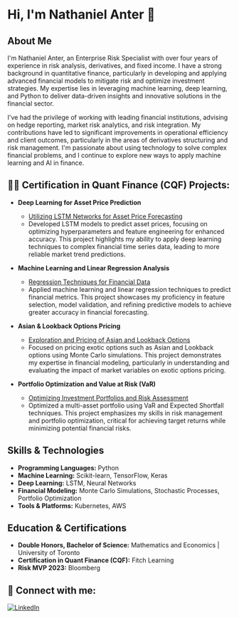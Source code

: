 # Hi, I'm Nathaniel Anter 👋

## About Me

I'm Nathaniel Anter, an Enterprise Risk Specialist with over four years of experience in risk analysis, derivatives, and fixed income. I have a strong background in quantitative finance, particularly in developing and applying advanced financial models to mitigate risk and optimize investment strategies. My expertise lies in leveraging machine learning, deep learning, and Python to deliver data-driven insights and innovative solutions in the financial sector.

I've had the privilege of working with leading financial institutions, advising on hedge reporting, market risk analytics, and risk integration. My contributions have led to significant improvements in operational efficiency and client outcomes, particularly in the areas of derivatives structuring and risk management. I'm passionate about using technology to solve complex financial problems, and I continue to explore new ways to apply machine learning and AI in finance.

## 👨‍💻 Certification in Quant Finance (CQF) Projects:

- **Deep Learning for Asset Price Prediction**
  - [Utilizing LSTM Networks for Asset Price Forecasting](https://github.com/NathanielAnter/Certification-in-Quant-Finance-CQF/blob/main/Deep%20Learning%20for%20Asset%20Price%20Prediction/Deep%20Learning%20for%20Asset%20Price%20Prediction.ipynb)
  - Developed LSTM models to predict asset prices, focusing on optimizing hyperparameters and feature engineering for enhanced accuracy. This project highlights my ability to apply deep learning techniques to complex financial time series data, leading to more reliable market trend predictions.

- **Machine Learning and Linear Regression Analysis**
  - [Regression Techniques for Financial Data](https://github.com/NathanielAnter/Certification-in-Quant-Finance-CQF/blob/main/Machine%20Learning%20and%20Linear%20Regression%20Analysis/Machine%20Learning%20and%20Linear%20Regression%20Analysis.ipynb)
  - Applied machine learning and linear regression techniques to predict financial metrics. This project showcases my proficiency in feature selection, model validation, and refining predictive models to achieve greater accuracy in financial forecasting.

- **Asian & Lookback Options Pricing**
  - [Exploration and Pricing of Asian and Lookback Options](https://github.com/NathanielAnter/Certification-in-Quant-Finance-CQF/blob/main/Asian%20%26%20Lookback%20Options/Asian%20%26%20Lookback%20Options.ipynb)
  - Focused on pricing exotic options such as Asian and Lookback options using Monte Carlo simulations. This project demonstrates my expertise in financial modeling, particularly in understanding and evaluating the impact of market variables on exotic options pricing.

- **Portfolio Optimization and Value at Risk (VaR)**
  - [Optimizing Investment Portfolios and Risk Assessment](https://github.com/NathanielAnter/Certification-in-Quant-Finance-CQF/blob/main/Portfolio%20Optimisation%20and%20VaR/Portfolio%20Optimisation%20and%20VaR.ipynb)
  - Optimized a multi-asset portfolio using VaR and Expected Shortfall techniques. This project emphasizes my skills in risk management and portfolio optimization, critical for achieving target returns while minimizing potential financial risks.

## Skills & Technologies

- **Programming Languages:** Python
- **Machine Learning:** Scikit-learn, TensorFlow, Keras
- **Deep Learning:** LSTM, Neural Networks
- **Financial Modeling:** Monte Carlo Simulations, Stochastic Processes, Portfolio Optimization
- **Tools & Platforms:** Kubernetes, AWS

## Education & Certifications

- **Double Honors, Bachelor of Science:** Mathematics and Economics | University of Toronto
- **Certification in Quant Finance (CQF):** Fitch Learning
- **Risk MVP 2023:** Bloomberg

## 🤳 Connect with me:

[![LinkedIn](https://img.shields.io/badge/LinkedIn-Nathaniel%20Anter-blue?style=flat-square&logo=linkedin)](https://www.linkedin.com/in/nathaniel-anter-073b79122/)
